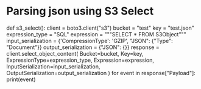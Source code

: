 # Parsing json using S3 Select

def s3_select():
    client = boto3.client("s3")
    bucket = "test"
    key = "test.json"
    expression_type = "SQL"
    expression = """SELECT * FROM S3Object"""
    input_serialization = {'CompressionType': 'GZIP', "JSON": {"Type": "Document"}}
    output_serialization = {"JSON": {}}
    response = client.select_object_content(
        Bucket=bucket,
        Key=key,
        ExpressionType=expression_type,
        Expression=expression,
        InputSerialization=input_serialization,
        OutputSerialization=output_serialization
    )
    for event in response["Payload"]:
        print(event)
